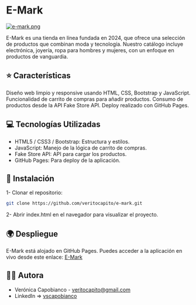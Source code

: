 # E-Mark

[![e-mark.png](https://i.postimg.cc/NFgJb28K/e-mark.png)](https://postimg.cc/PpRQ5xRH)

E-Mark es una tienda en línea fundada en 2024, que ofrece una selección de productos que combinan moda y tecnología. Nuestro catálogo incluye electrónica, joyería, ropa para hombres y mujeres, con un enfoque en productos de vanguardia.

## ⭐ Características

Diseño web limpio y responsive usando HTML, CSS, Bootstrap y JavaScript.
Funcionalidad de carrito de compras para añadir productos.
Consumo de productos desde la API Fake Store API.
Deploy realizado con GitHub Pages.

## 💻 Tecnologías Utilizadas

- HTML5 / CSS3 / Bootstrap: Estructura y estilos.
- JavaScript: Manejo de la lógica de carrito de compras.
- Fake Store API: API para cargar los productos.
- GitHub Pages: Para deploy de la aplicación.

## 🚀 Instalación

1- Clonar el repositorio:

```bash
git clone https://github.com/veritocapito/e-mark.git
```

2- Abrir index.html en el navegador para visualizar el proyecto.

## 🌍 Despliegue

E-Mark está alojado en GitHub Pages.
Puedes acceder a la aplicación en vivo desde este enlace:
[E-Mark](https://veritocapito.github.io/e-mark/)

## 👩‍💻 Autora

* Verónica Capobianco - [veritocapito@gmail.com](mailto:veritocapito@gmail.com)
* LinkedIn => [vscapobianco](https://www.linkedin.com/in/vscapobianco/)